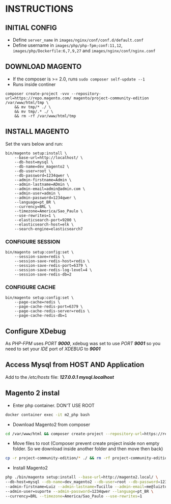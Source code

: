 # INSTRUCTIONS


## INITIAL CONFIG
- Define `server_name` in `images/nginx/conf/conf.d/default.conf`
- Define username in `images/php/php-fpm;conf:11,12`, `images/php/Dockerfile:6,7,9,27`  and `images/nginx/conf/nginx.conf`


## DOWNLOAD MAGENTO
- If the composer is >= 2.0, runs `sudo composer self-update --1`
- Runs inside continer
```
composer create-project -vvv --repository-url=https://repo.magento.com/ magento/project-community-edition /var/www/html/tmp \
    && mv tmp/* ./ \
    && mv tmp/.* ./ \
    && rm -rf /var/www/html/tmp
```

## INSTALL MAGENTO
Set the vars below and run:
```
bin/magento setup:install \
    --base-url=http://localhost/ \
    --db-host=mysql \
    --db-name=dev_magento2 \
    --db-user=root \
    --db-password=1234qwer \
    --admin-firstname=Admin \
    --admin-lastname=ADmin \
    --admin-email=admin@admin.com \
    --admin-user=admin \
    --admin-password=1234qwer \
    --language=pt_BR \
    --currency=BRL \
    --timezone=America/Sao_Paulo \
    --use-rewrites=1 \
    --elasticsearch-port=9200 \
    --elasticsearch-host=elk \
    --search-engine=elasticsearch7
```

### CONFIGURE SESSION
```
bin/magento setup:config:set \
    --session-save=redis \
    --session-save-redis-host=redis \
    --session-save-redis-port=6379 \
    --session-save-redis-log-level=4 \
    --session-save-redis-db=2
```

### CONFIGURE CACHE
```
bin/magento setup:config:set \
    --page-cache=redis \
    --page-cache-redis-port=6379 \
    --page-cache-redis-server=redis \
    --page-cache-redis-db=1
```

## Configure XDebug
As *PHP-FPM* uses *PORT __9000__*, xdebug was set to use *PORT __9001__* so you need to set your *IDE* port of *XDEBUG* to *__9001__*

## Access Mysql from HOST AND Application
Add to the */etc/hosts* file: __*127.0.0.1 mysql.localhost*__

## Magento 2 instal
- Enter php container. DON'T USE ROOT
```bash
docker container exec -it m2_php bash
```
- Download Magento2 from composer
```bash
cd /var/www/html && composer create-project --repository-url=https://repo.magento.com/ magento/project-community-edition
```
- Move files to root (Composer prevent create project inside non empty folder. So we download inside another folder and then move then back)
```bash
cp -r project-community-edition/* ./ && rm -rf project-community-edition
```
- Install Magento2
```bash
php ./bin/magento setup:install --base-url=http://magento2.local/ \
--db-host=mysql --db-name=dev_magento2 --db-user=root --db-password=1234qwer \
--admin-firstname=Luiz --admin-lastname=Tucillo --admin-email=me@luiztucillo.com.br \
--admin-user=suporte --admin-password=1234qwer --language=pt_BR \
--currency=BRL --timezone=America/Sao_Paulo --use-rewrites=1
```
